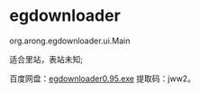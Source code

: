 ﻿egdownloader
============
org.arong.egdownloader.ui.Main

适合里站，表站未知;	

百度网盘：[egdownloader0.95.exe](https://pan.baidu.com/s/1Za_diYdowWLzZmybEcSkjA) 提取码：jww2。

